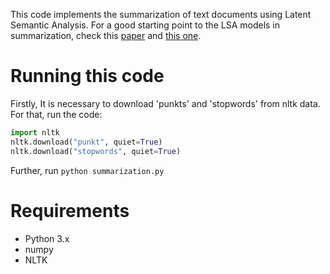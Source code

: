 This code implements the summarization of text documents using Latent Semantic Analysis. For a good starting point to the LSA models in summarization, check this [paper](https://www.researchgate.net/publication/220195824_Text_summarization_using_Latent_Semantic_Analysis) and [this one](http://www.kiv.zcu.cz/~jstein/publikace/isim2004.pdf).

# Running this code

Firstly, It is necessary to download 'punkts' and 'stopwords' from nltk data. For that, run the code:

```python
import nltk
nltk.download("punkt", quiet=True)
nltk.download("stopwords", quiet=True)
```

Further, run ```python summarization.py```

# Requirements

* Python 3.x
* numpy
* NLTK